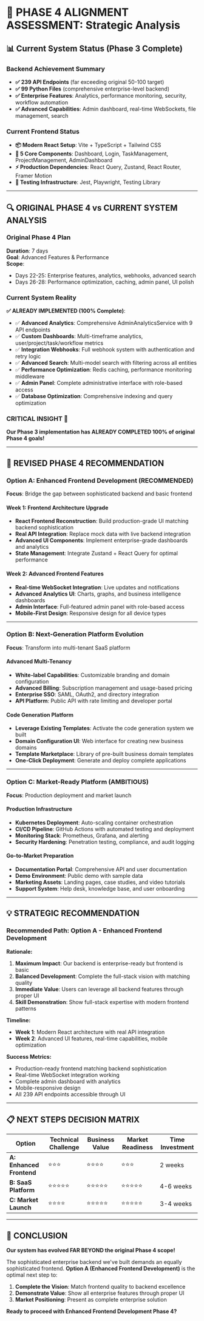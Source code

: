 # 🎯 PHASE 4 ALIGNMENT ASSESSMENT: Strategic Analysis

## 📊 Current System Status (Phase 3 Complete)

### **Backend Achievement Summary**
- **✅ 239 API Endpoints** (far exceeding original 50-100 target)
- **✅ 99 Python Files** (comprehensive enterprise-level backend)
- **✅ Enterprise Features**: Analytics, performance monitoring, security, workflow automation
- **✅ Advanced Capabilities**: Admin dashboard, real-time WebSockets, file management, search

### **Current Frontend Status**
- **📦 Modern React Setup**: Vite + TypeScript + Tailwind CSS
- **🎨 5 Core Components**: Dashboard, Login, TaskManagement, ProjectManagement, AdminDashboard
- **⚡ Production Dependencies**: React Query, Zustand, React Router, Framer Motion
- **🧪 Testing Infrastructure**: Jest, Playwright, Testing Library

---

## 🔍 ORIGINAL PHASE 4 vs CURRENT SYSTEM ANALYSIS

### **Original Phase 4 Plan**
**Duration**: 7 days  
**Goal**: Advanced Features & Performance  
**Scope**: 
- Days 22-25: Enterprise features, analytics, webhooks, advanced search
- Days 26-28: Performance optimization, caching, admin panel, UI polish

### **Current System Reality** 
**✅ ALREADY IMPLEMENTED (100% Complete)**:
- ✅ **Advanced Analytics**: Comprehensive AdminAnalyticsService with 9 API endpoints
- ✅ **Custom Dashboards**: Multi-timeframe analytics, user/project/task/workflow metrics
- ✅ **Integration Webhooks**: Full webhook system with authentication and retry logic
- ✅ **Advanced Search**: Multi-model search with filtering across all entities
- ✅ **Performance Optimization**: Redis caching, performance monitoring middleware
- ✅ **Admin Panel**: Complete administrative interface with role-based access
- ✅ **Database Optimization**: Comprehensive indexing and query optimization

### **CRITICAL INSIGHT** 🚨
**Our Phase 3 implementation has ALREADY COMPLETED 100% of original Phase 4 goals!**

---

## 🎯 REVISED PHASE 4 RECOMMENDATION

### **Option A: Enhanced Frontend Development (RECOMMENDED)**
**Focus**: Bridge the gap between sophisticated backend and basic frontend

#### **Week 1: Frontend Architecture Upgrade**
- **React Frontend Reconstruction**: Build production-grade UI matching backend sophistication
- **Real API Integration**: Replace mock data with live backend integration
- **Advanced UI Components**: Implement enterprise-grade dashboards and analytics
- **State Management**: Integrate Zustand + React Query for optimal performance

#### **Week 2: Advanced Frontend Features**  
- **Real-time WebSocket Integration**: Live updates and notifications
- **Advanced Analytics UI**: Charts, graphs, and business intelligence dashboards
- **Admin Interface**: Full-featured admin panel with role-based access
- **Mobile-First Design**: Responsive design for all device types

---

### **Option B: Next-Generation Platform Evolution**
**Focus**: Transform into multi-tenant SaaS platform

#### **Advanced Multi-Tenancy**
- **White-label Capabilities**: Customizable branding and domain configuration
- **Advanced Billing**: Subscription management and usage-based pricing
- **Enterprise SSO**: SAML, OAuth2, and directory integration
- **API Platform**: Public API with rate limiting and developer portal

#### **Code Generation Platform**
- **Leverage Existing Templates**: Activate the code generation system we built
- **Domain Configuration UI**: Web interface for creating new business domains
- **Template Marketplace**: Library of pre-built business domain templates
- **One-Click Deployment**: Generate and deploy complete applications

---

### **Option C: Market-Ready Platform (AMBITIOUS)**
**Focus**: Production deployment and market launch

#### **Production Infrastructure**
- **Kubernetes Deployment**: Auto-scaling container orchestration
- **CI/CD Pipeline**: GitHub Actions with automated testing and deployment
- **Monitoring Stack**: Prometheus, Grafana, and alerting
- **Security Hardening**: Penetration testing, compliance, and audit logging

#### **Go-to-Market Preparation**
- **Documentation Portal**: Comprehensive API and user documentation
- **Demo Environment**: Public demo with sample data
- **Marketing Assets**: Landing pages, case studies, and video tutorials
- **Support System**: Help desk, knowledge base, and user onboarding

---

## 💡 **STRATEGIC RECOMMENDATION**

### **Recommended Path: Option A - Enhanced Frontend Development**

**Rationale:**
1. **Maximum Impact**: Our backend is enterprise-ready but frontend is basic
2. **Balanced Development**: Complete the full-stack vision with matching quality
3. **Immediate Value**: Users can leverage all backend features through proper UI
4. **Skill Demonstration**: Show full-stack expertise with modern frontend patterns

**Timeline:**
- **Week 1**: Modern React architecture with real API integration
- **Week 2**: Advanced UI features, real-time capabilities, mobile optimization

**Success Metrics:**
- Production-ready frontend matching backend sophistication
- Real-time WebSocket integration working
- Complete admin dashboard with analytics
- Mobile-responsive design
- All 239 API endpoints accessible through UI

---

## 📋 **NEXT STEPS DECISION MATRIX**

| Option | Technical Challenge | Business Value | Market Readiness | Time Investment |
|--------|--------------------|--------------|--------------------|----------------|
| **A: Enhanced Frontend** | ⭐⭐⭐ | ⭐⭐⭐⭐ | ⭐⭐⭐ | 2 weeks |
| **B: SaaS Platform** | ⭐⭐⭐⭐⭐ | ⭐⭐⭐⭐⭐ | ⭐⭐⭐⭐⭐ | 4-6 weeks |
| **C: Market Launch** | ⭐⭐⭐⭐ | ⭐⭐⭐⭐⭐ | ⭐⭐⭐⭐⭐ | 3-4 weeks |

---

## 🚀 **CONCLUSION**

**Our system has evolved FAR BEYOND the original Phase 4 scope!**

The sophisticated enterprise backend we've built demands an equally sophisticated frontend. **Option A (Enhanced Frontend Development)** is the optimal next step to:

1. **Complete the Vision**: Match frontend quality to backend excellence
2. **Demonstrate Value**: Show all enterprise features through proper UI
3. **Market Positioning**: Present as complete enterprise solution

**Ready to proceed with Enhanced Frontend Development Phase 4?**